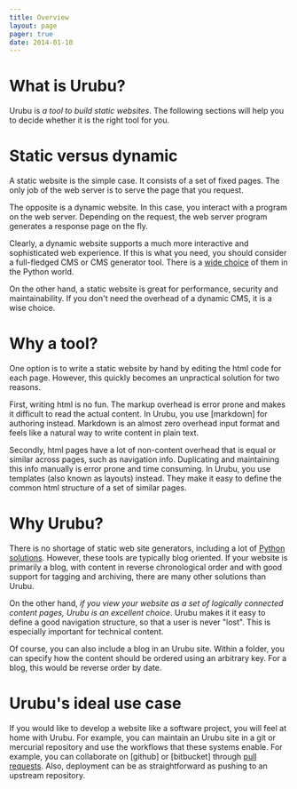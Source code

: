```yaml
---
title: Overview 
layout: page 
pager: true
date: 2014-01-10
---
```


What is Urubu?
==============

Urubu is _a tool to build static websites_. The following sections will help
you to decide whether it is the right tool for you.

Static versus dynamic
=====================

A static website is the simple case. It consists of a set of fixed pages. The
only job of the web server is to serve the page that you request.

The opposite is a dynamic website. In this case, you interact with a program on
the web server. Depending on the request, the web server program generates a
response page on the fly.

Clearly, a dynamic website supports a much more interactive and sophisticated
web experience. If this is what you need, you should consider a full-fledged
CMS or CMS generator tool. There is a [wide choice][cms_list] of them in the Python
world. 

[cms_list]: https://wiki.python.org/moin/ContentManagementSystems

On the other hand, a static website is great for performance, security and
maintainability. If you don't need the overhead of a dynamic CMS, it is a
wise choice.

Why a tool?
===========

One option is to write a static website by hand by editing the html code for
each page. However, this quickly becomes an unpractical solution for two
reasons.

First, writing html is no fun. The markup overhead is error prone and makes it
difficult to read the actual content.  In Urubu, you use [markdown] for
authoring instead.  Markdown is an almost zero overhead input format and feels
like a natural way to write content in plain text. 

Secondly, html pages have a lot of non-content overhead that is equal or
similar across pages, such as navigation info. Duplicating and maintaining this
info manually is error prone and time consuming. In Urubu, you use templates
(also known as layouts) instead. They make it easy to define the common html
structure of a set of similar pages. 

Why Urubu?
==========

There is no shortage of static web site generators, including a lot of [Python
solutions][tool_list].   However, these tools are typically blog oriented. If
your website is primarily a blog, with content in reverse chronological order
and with good support for tagging and archiving, there are many other solutions
than Urubu.

[tool_list]: https://wiki.python.org/moin/PythonBlogSoftware#Static

On the other hand, _if you view your website as a set of logically connected
content pages, Urubu is an excellent choice_. Urubu makes it it easy to define
a good navigation structure, so that a user is never "lost". This is especially
important for technical content.

Of course, you can also include a blog in an Urubu site.  Within a folder, you
can specify how the content should be ordered using an arbitrary key. For a
blog, this would be reverse order by date.

Urubu's ideal use case
======================

If you would like to develop a website like a software project, you will feel
at home with Urubu. For example, you can maintain an Urubu site in a git or
mercurial repository and use the workflows that these systems enable.  For
example, you can collaborate on [github] or [bitbucket] through [pull
requests]. Also, deployment can be as straightforward as pushing to an upstream
repository. 

[pull requests]: https://help.github.com/articles/using-pull-requests
